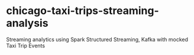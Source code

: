 # chicago-taxi-trips-streaming-analysis
Streaming analytics using Spark Structured Streaming, Kafka with mocked Taxi Trip Events
